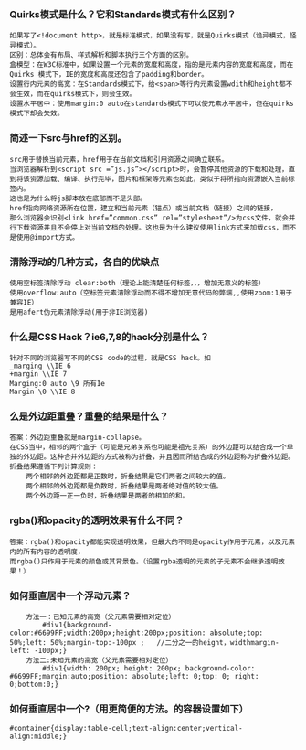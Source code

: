 ### Quirks模式是什么？它和Standards模式有什么区别？

    如果写了<!document http>，就是标准模式，如果没有写，就是Quirks模式（诡异模式，怪异模式）。
    区别：总体会有布局、样式解析和脚本执行三个方面的区别。
    盒模型：在W3C标准中，如果设置一个元素的宽度和高度，指的是元素内容的宽度和高度，而在Quirks 模式下，IE的宽度和高度还包含了padding和border。
    设置行内元素的高宽：在Standards模式下，给<span>等行内元素设置wdith和height都不会生效，而在quirks模式下，则会生效。
    设置水平居中：使用margin:0 auto在standards模式下可以使元素水平居中，但在quirks模式下却会失效。

### 简述一下src与href的区别。
    src用于替换当前元素，href用于在当前文档和引用资源之间确立联系。
    当浏览器解析到<script src =”js.js”></script>时，会暂停其他资源的下载和处理，直到将该资源加载、编译、执行完毕，图片和框架等元素也如此，类似于将所指向资源嵌入当前标签内。
    这也是为什么将js脚本放在底部而不是头部。
    href指向网络资源所在位置，建立和当前元素（锚点）或当前文档（链接）之间的链接，
    那么浏览器会识别<link href=”common.css” rel=”stylesheet”/>为css文件，就会并行下载资源并且不会停止对当前文档的处理。这也是为什么建议使用link方式来加载css，而不是使用@import方式。

### 清除浮动的几种方式，各自的优缺点
    使用空标签清除浮动 clear:both（理论上能清楚任何标签，，，增加无意义的标签）
    使用overflow:auto（空标签元素清除浮动而不得不增加无意代码的弊端,,使用zoom:1用于兼容IE）
    是用afert伪元素清除浮动(用于非IE浏览器)
    
### 什么是CSS Hack？ie6,7,8的hack分别是什么？

```
针对不同的浏览器写不同的CSS code的过程，就是CSS hack。如
_marging \\IE 6
+margin \\IE 7
Marging:0 auto \9 所有Ie
Margin \0 \\IE 8

```

### 么是外边距重叠？重叠的结果是什么？
    答案：外边距重叠就是margin-collapse。
    在CSS当中，相邻的两个盒子（可能是兄弟关系也可能是祖先关系）的外边距可以结合成一个单独的外边距。这种合并外边距的方式被称为折叠，并且因而所结合成的外边距称为折叠外边距。
    折叠结果遵循下列计算规则：
        两个相邻的外边距都是正数时，折叠结果是它们两者之间较大的值。
        两个相邻的外边距都是负数时，折叠结果是两者绝对值的较大值。
        两个外边距一正一负时，折叠结果是两者的相加的和。

### rgba()和opacity的透明效果有什么不同？
    答案：rgba()和opacity都能实现透明效果，但最大的不同是opacity作用于元素，以及元素内的所有内容的透明度，
    而rgba()只作用于元素的颜色或其背景色。（设置rgba透明的元素的子元素不会继承透明效果！）
    
###  如何垂直居中一个浮动元素？
     	方法一：已知元素的高宽（父元素需要相对定位）
     	    #div1{background-color:#6699FF;width:200px;height:200px;position: absolute;top: 50%;left: 50%;margin-top:-100px ;   //二分之一的height，widthmargin-left: -100px;}
        方法二:未知元素的高宽（父元素需要相对定位）
            #div1{width: 200px; height: 200px; background-color: #6699FF;margin:auto;position: absolute;left: 0;top: 0; right: 0;bottom:0;}

### 如何垂直居中一个<img>?（用更简便的方法。<img>的容器设置如下）
    #container{display:table-cell;text-align:center;vertical-align:middle;} 
              
            
                
    

        






